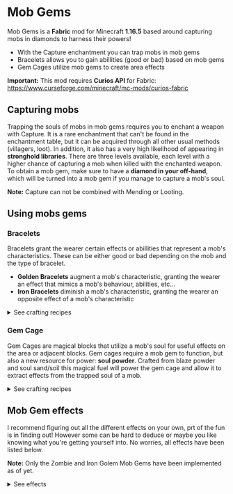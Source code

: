 # Mob Gems
Mob Gems is a **Fabric** mod for Minecraft **1.16.5** based around capturing mobs in diamonds to harness their powers!

- With the Capture enchantment you can trap mobs in mob gems
- Bracelets allows you to gain abillities (good or bad) based on mob gems
- Gem Cages utilize mob gems to create area effects

**Important:** This mod requires **Curios API** for Fabric: https://www.curseforge.com/minecraft/mc-mods/curios-fabric

## Capturing mobs
Trapping the souls of mobs in mob gems requires you to enchant a weapon with Capture. It is a rare enchantment that can't be found in the enchantment table, 
but it can be acquired through all other usual methods (villagers, loot). In addition, it also has a very high likelihood of appearing in **stronghold libraries**.
There are three levels available, each level with a higher chance of capturing a mob when killed with the enchanted weapon. To obtain a mob gem, 
make sure to have a **diamond in your off-hand**, which will be turned into a mob gem if you manage to capture a mob's soul.

**Note:** Capture can not be combined with Mending or Looting.

## Using mobs gems

### Bracelets
Bracelets grant the wearer certain effects or abillities that represent a mob's characteristics. These can be either good or bad depending on the mob and the type of bracelet.

- **Golden Bracelets** augment a mob's characteristic, granting the wearer an effect that mimics a mob's behaviour, abilities, etc...
- **Iron Bracelets** diminish a mob's characteristic, granting the wearer an opposite effect of a mob's characteristic

<details>
  <summary>See crafting recipes</summary>
  
  ![alt text](https://github.com/JrmWrm/mob-gems/blob/master/recipes/golden_bracelet.png "Golden Bracelet recipe")
  ![alt text](https://github.com/JrmWrm/mob-gems/blob/master/recipes/iron_bracelet.png "Iron Bracelet recipe")
  
</details>

### Gem Cage
Gem Cages are magical blocks that utilize a mob's soul for useful effects on the area or adjacent blocks. Gem cages require a mob gem to function, 
but also a new resource for power: **soul powder**. Crafted from blaze powder and soul sand/soil this magical fuel will power the gem cage and allow it to extract 
effects from the trapped soul of a mob.

<details>
  <summary>See crafting recipes</summary>
  
  ![alt text](https://github.com/JrmWrm/mob-gems/blob/master/recipes/gem_cage.png "Gem Cage recipe")
  ![alt text](https://github.com/JrmWrm/mob-gems/blob/master/recipes/soul_powder.png "Soul Powder recipe")
  
</details>

## Mob Gem effects
I recommend figuring out all the different effects on your own, prt of the fun is in finding out! However some can be hard to deduce or 
maybe you like knowing what you're getting yourself into. No worries, all effects have been listed below.

**Note:** Only the Zombie and Iron Golem Mob Gems have been implemented as of yet. 

<details>
  <summary>See effects</summary>
  
  | Mob           | Golden Bracelet | Iron Bracelet  | Gem Cage     |
  | ------------- | --------------- | -------------- | ------------ |
  | Zombie | Eating any food will give the wearer hunger | The wearer can eat rotten flesh without getting the hunger effect | All villagers in range will be turned into zombie villagers
  | Iron Golem | The wearer will have extra max health | The wearer will have less max health | All hostile mobs in range will be pushed away
  
</details>



